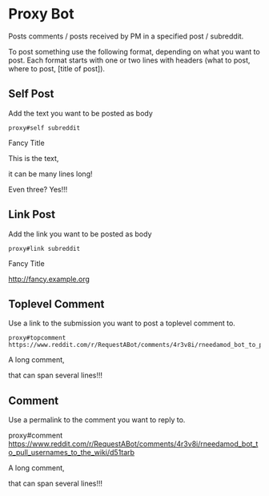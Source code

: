 # Proxy Bot
Posts comments / posts received by PM in a specified post / subreddit.

To post something use the following format, depending on what you want to post. Each format starts with one or two lines with headers (what to post, where to post, \[title of post\]).

## Self Post

Add the text you want to be posted as body

	proxy#self subreddit

  Fancy Title

  This is the text,

  it can be many lines long!

  Even three? Yes!!!

## Link Post

Add the link you want to be posted as body

	proxy#link subreddit

  Fancy Title

  http://fancy.example.org

## Toplevel Comment

Use a link to the submission you want to post a toplevel comment to.

	proxy#topcomment https://www.reddit.com/r/RequestABot/comments/4r3v8i/rneedamod_bot_to_pull_usernames_to_the_wiki/

  A long comment,

  that can span several lines!!!

## Comment

Use a permalink to the comment you want to reply to.

  proxy#comment https://www.reddit.com/r/RequestABot/comments/4r3v8i/rneedamod_bot_to_pull_usernames_to_the_wiki/d51tarb

  A long comment,

  that can span several lines!!!
